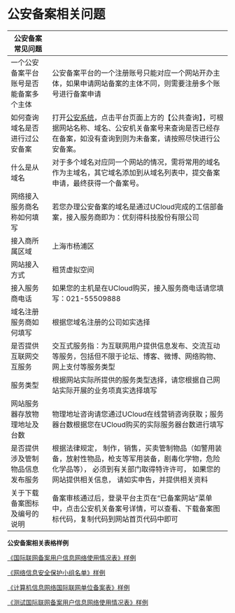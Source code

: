 

# 公安备案相关问题

| 公安备案常见问题                       |                                                              |
| -------------------------------------- | ------------------------------------------------------------ |
| 一个公安备案平台账号是否能备案多个主体 | 公安备案平台的一个注册账号只能对应一个网站开办主体，如果申请网站备案的主体不同，则需要注册多个账号进行备案申请 |
| 如何查询域名是否进行过公安备案         | 打开[公安系统](http://www.beian.gov.cn)，点击平台页面上方的【公共查询】，可根据网站名称、域名、公安机关备案号来查询是否已经存在备案，如没有查询到则为未备案，请按照尽快进行公安备案。 |
| 什么是从域名                           | 对于多个域名对应同一个网站的情况，需将常用的域名作为主域名，其它域名添加到从域名列表中，提交备案申请，最终获得一个备案号。 |
| 网络接入服务商名称如何填写             | 若您办理公安备案的域名是通过UCloud完成的工信部备案，接入服务商即为：优刻得科技股份有限公司 |
| 接入商所属区域                         | 上海市杨浦区                                                 |
| 网站接入方式                           | 租赁虚拟空间                                                 |
| 接入服务商电话                         | 如果您的主机是在UCloud购买，接入服务商电话请您填写：021-55509888 |
| 域名注册服务商如何填写                 | 根据您域名注册的公司如实选择                                 |
| 是否提供互联网交互服务                 | 交互式服务指：为互联网用户提供信息发布、交流互动等服务，包括但不限于论坛、博客、微博、网络购物、网上支付等服务类型 |
| 服务类型                               | 根据网站实际所提供的服务类型选择，请您根据自己网站实际开展的业务项真实选择填写 |
| 网站服务器存放物理地址及台数           | 物理地址咨询请您通过UCloud在线营销咨询获取；服务器台数根据您在UCloud购买的实际服务器台数进行填写 |
| 是否提供涉及管制物品信息发布服务       | 根据法律规定， 制作，销售，买卖管制物品（如警用装备，放射性物品，枪支等军用装备，剧毒化学物，危险化学品等）， 必须到有关部门取得特许许可， 如果您的网站提供相关信息， 请如实申告，并提供相关资料 |
| 关于下载备案图标及编号的说明           | 备案审核通过后，登录平台主页在“已备案网站”菜单中，点击公安机关备案号详情，可以查看、下载备案图标代码，复制代码到网站首页代码中即可 |



**公安备案相关表格样例**

[《国际联网备案用户信息网络使用情况表》样例](http://static.ucloud.cn/2c5cabda56de31b60ef0de10308c1ae2.pdf)  

[《网络信息安全保护小组名单》样例](http://static.ucloud.cn/791539807ba60927efffa2382c5da596.pdf)  

[《计算机信息网络国际联网单位备案表》样例](http://static.ucloud.cn/8f63c7d865caae372d081bff536c0dbe.pdf)

[《测试国际联网备案用户信息网络使用情况表》样例](/images/notice/《国际联网备案用户信息网络使用情况表》样例.doc) 



